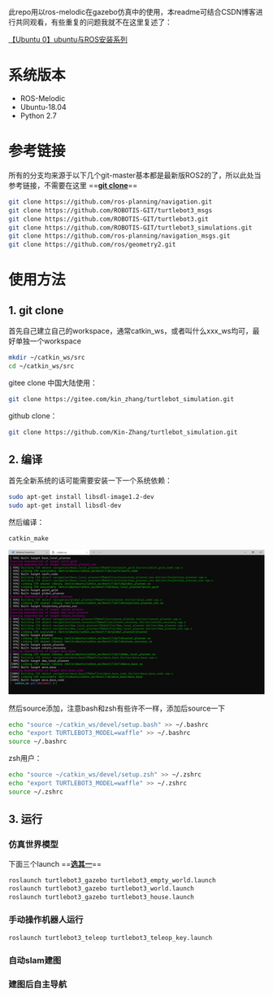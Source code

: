 此repo用以ros-melodic在gazebo仿真中的使用，本readme可结合CSDN博客进行共同观看，有些重复的问题我就不在这里复述了：

[【Ubuntu 0】ubuntu与ROS安装系列](https://blog.csdn.net/qq_39537898/article/details/111948612)

# 系统版本

- ROS-Melodic
- Ubuntu-18.04
- Python 2.7

# 参考链接

所有的分支均来源于以下几个git-master基本都是最新版ROS2的了，所以此处当参考链接，不需要在这里 ==**<u>git clone</u>**==

```bash
git clone https://github.com/ros-planning/navigation.git
git clone https://github.com/ROBOTIS-GIT/turtlebot3_msgs
git clone https://github.com/ROBOTIS-GIT/turtlebot3.git
git clone https://github.com/ROBOTIS-GIT/turtlebot3_simulations.git
git clone https://github.com/ros-planning/navigation_msgs.git
git clone https://github.com/ros/geometry2.git
```

# 使用方法

## 1. git clone

首先自己建立自己的workspace，通常catkin_ws，或者叫什么xxx_ws均可，最好单独一个workspace

```bash
mkdir ~/catkin_ws/src
cd ~/catkin_ws/src
```

gitee clone 中国大陆使用：

```bash
git clone https://gitee.com/kin_zhang/turtlebot_simulation.git
```

github clone：

```bash
git clone https://github.com/Kin-Zhang/turtlebot_simulation.git
```

## 2. 编译

首先全新系统的话可能需要安装一下一个系统依赖：

```bash
sudo apt-get install libsdl-image1.2-dev
sudo apt-get install libsdl-dev
```

然后编译：

```bash
catkin_make
```

![](img/make.png)

然后source添加，注意bash和zsh有些许不一样，添加后source一下

```bash
echo "source ~/catkin_ws/devel/setup.bash" >> ~/.bashrc
echo "export TURTLEBOT3_MODEL=waffle" >> ~/.bashrc
source ~/.bashrc
```

zsh用户：

```bash
echo "source ~/catkin_ws/devel/setup.zsh" >> ~/.zshrc
echo "export TURTLEBOT3_MODEL=waffle" >> ~/.zshrc
source ~/.zshrc
```

## 3. 运行

### 仿真世界模型

下面三个launch ==**<u>选其一</u>**==

```bash
roslaunch turtlebot3_gazebo turtlebot3_empty_world.launch
roslaunch turtlebot3_gazebo turtlebot3_world.launch
roslaunch turtlebot3_gazebo turtlebot3_house.launch
```

### 手动操作机器人运行

```bash
roslaunch turtlebot3_teleop turtlebot3_teleop_key.launch
```

### 自动slam建图



### 建图后自主导航
